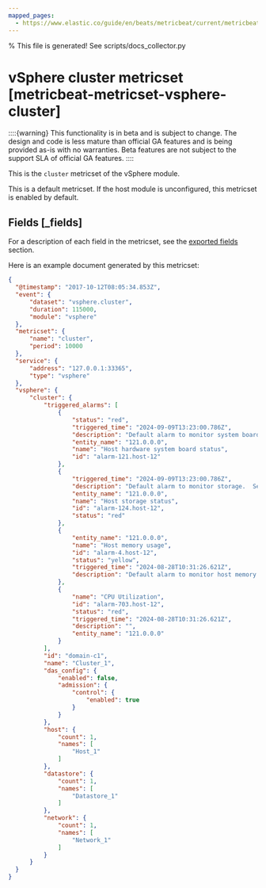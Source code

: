 ```yaml
---
mapped_pages:
  - https://www.elastic.co/guide/en/beats/metricbeat/current/metricbeat-metricset-vsphere-cluster.html
---
```


% This file is generated! See scripts/docs_collector.py

# vSphere cluster metricset [metricbeat-metricset-vsphere-cluster]

::::{warning}
This functionality is in beta and is subject to change. The design and code is less mature than official GA features and is being provided as-is with no warranties. Beta features are not subject to the support SLA of official GA features.
::::


This is the `cluster` metricset of the vSphere module.

This is a default metricset. If the host module is unconfigured, this metricset is enabled by default.

## Fields [_fields]

For a description of each field in the metricset, see the [exported fields](/reference/metricbeat/exported-fields-vsphere.md) section.

Here is an example document generated by this metricset:

```json
{
  "@timestamp": "2017-10-12T08:05:34.853Z",
  "event": {
      "dataset": "vsphere.cluster",
      "duration": 115000,
      "module": "vsphere"
  },
  "metricset": {
      "name": "cluster",
      "period": 10000
  },
  "service": {
      "address": "127.0.0.1:33365",
      "type": "vsphere"
  },
  "vsphere": {
      "cluster": {
          "triggered_alarms": [
              {
                  "status": "red",
                  "triggered_time": "2024-09-09T13:23:00.786Z",
                  "description": "Default alarm to monitor system boards.  See the host's Hardware Status tab for more details.",
                  "entity_name": "121.0.0.0",
                  "name": "Host hardware system board status",
                  "id": "alarm-121.host-12"
              },
              {
                  "triggered_time": "2024-09-09T13:23:00.786Z",
                  "description": "Default alarm to monitor storage.  See the host's Hardware Status tab for more details.",
                  "entity_name": "121.0.0.0",
                  "name": "Host storage status",
                  "id": "alarm-124.host-12",
                  "status": "red"
              },
              {
                  "entity_name": "121.0.0.0",
                  "name": "Host memory usage",
                  "id": "alarm-4.host-12",
                  "status": "yellow",
                  "triggered_time": "2024-08-28T10:31:26.621Z",
                  "description": "Default alarm to monitor host memory usage"
              },
              {
                  "name": "CPU Utilization",
                  "id": "alarm-703.host-12",
                  "status": "red",
                  "triggered_time": "2024-08-28T10:31:26.621Z",
                  "description": "",
                  "entity_name": "121.0.0.0"
              }
          ],
          "id": "domain-c1",
          "name": "Cluster_1",
          "das_config": {
              "enabled": false,
              "admission": {
                  "control": {
                      "enabled": true
                  }
              }
          },
          "host": {
              "count": 1,
              "names": [
                  "Host_1"
              ]
          },
          "datastore": {
              "count": 1,
              "names": [
                  "Datastore_1"
              ]
          },
          "network": {
              "count": 1,
              "names": [
                  "Network_1"
              ]
          }
      }
  }
}
```
